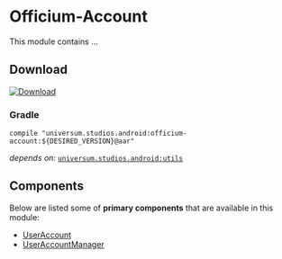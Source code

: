 Officium-Account
===============

This module contains ...

## Download ##
[![Download](https://api.bintray.com/packages/universum-studios/android/universum.studios.android%3Aofficium/images/download.svg)](https://bintray.com/universum-studios/android/universum.studios.android%3Aofficium/_latestVersion)

### Gradle ###

    compile "universum.studios.android:officium-account:${DESIRED_VERSION}@aar"

_depends on:_
[`universum.studios.android:utils`](https://github.com/universum-studios/android_utils)

## Components ##

Below are listed some of **primary components** that are available in this module:

- [UserAccount](https://github.com/universum-studios/android_officium/blob/master/library-account/src/main/java/universum/studios/android/officium/account/UserAccount.java)
- [UserAccountManager](https://github.com/universum-studios/android_officium/blob/master/library-account/src/main/java/universum/studios/android/officium/account/UserAccountManager.java)
